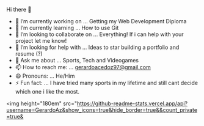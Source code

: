 Hi there 👋

- 🔭 I’m currently working on ... Getting my Web Development Diploma
- 🌱 I’m currently learning ... How to use Git
- 👯 I’m looking to collaborate on ... Everything! If i can help with your project let me know!
- 🤔 I’m looking for help with ... Ideas to star building a portfolio and resume (?)
- 💬 Ask me about ... Sports, Tech and Videogames
- 📫 How to reach me: ... gerardoacedoz97@gmail.com
- 😄 Pronouns: ... He/Him
- ⚡ Fun fact: ... I have tried many sports in my lifetime and still cant decide which one i like the most.

<img height="180em" src="https://github-readme-stats.vercel.app/api?username=GerardoAz&show_icons=true&hide_border=true&&count_private=true&
